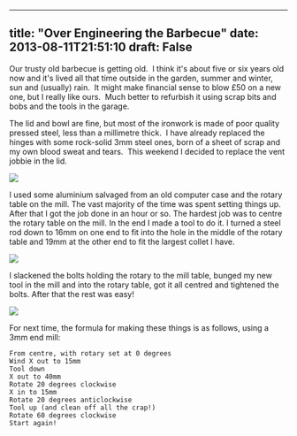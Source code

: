 
---
title: "Over Engineering the Barbecue"
date: 2013-08-11T21:51:10
draft: False
---

Our trusty old barbecue is getting old.  I think it's about five or six years old now and it's lived all that time outside in the garden, summer and winter, sun and (usually) rain.  It might make financial sense to blow £50 on a new one, but I really like ours.  Much better to refurbish it using scrap bits and bobs and the tools in the garage.

The lid and bowl are fine, but most of the ironwork is made of poor quality pressed steel, less than a millimetre thick.  I have already replaced the hinges with some rock-solid 3mm steel ones, born of a sheet of scrap and my own blood sweat and tears.  This weekend I decided to replace the vent jobbie in the lid.

<a href="http://logicalgenetics.com/wp-content/uploads/2013/08/2013-08-11-21.55.19.jpg"><img src="http://logicalgenetics.com/wp-content/uploads/2013/08/2013-08-11-21.55.19.jpg"/></a>

I used some aluminium salvaged from an old computer case and the rotary table on the mill. The vast majority of the time was spent setting things up. After that I got the job done in an hour or so. The hardest job was to centre the rotary table on the mill. In the end I made a tool to do it. I turned a steel rod down to 16mm on one end to fit into the hole in the middle of the rotary table and 19mm at the other end to fit the largest collet I have.

<a href="http://logicalgenetics.com/wp-content/uploads/2013/08/2013-08-10-21.56.14.jpg"><img src="http://logicalgenetics.com/wp-content/uploads/2013/08/2013-08-10-21.56.14.jpg"/></a>

I slackened the bolts holding the rotary to the mill table, bunged my new tool in the mill and into the rotary table, got it all centred and tightened the bolts.  After that the rest was easy!

<a href="http://logicalgenetics.com/wp-content/uploads/2013/08/2013-08-10-21.54.38.jpg"><img src="http://logicalgenetics.com/wp-content/uploads/2013/08/2013-08-10-21.54.38.jpg"/></a>

For next time, the formula for making these things is as follows, using a 3mm end mill:

```
From centre, with rotary set at 0 degrees
Wind X out to 15mm
Tool down
X out to 40mm
Rotate 20 degrees clockwise
X in to 15mm
Rotate 20 degrees anticlockwise
Tool up (and clean off all the crap!)
Rotate 60 degrees clockwise
Start again!
```
